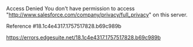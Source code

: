 Access Denied
You don't have permission to access "http://www.salesforce.com/company/privacy/full_privacy" on this server.

Reference #18.1c4e4317.1757517828.b69c989b

https://errors.edgesuite.net/18.1c4e4317.1757517828.b69c989b